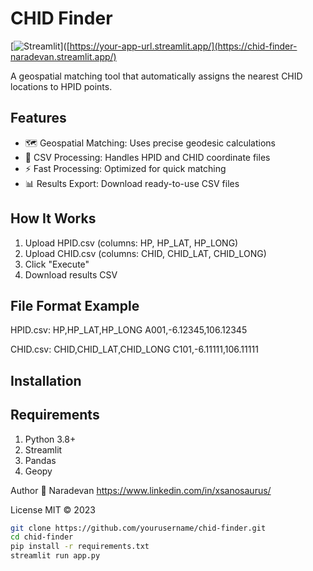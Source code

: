 # CHID Finder

[![Streamlit](https://static.streamlit.io/badges/streamlit_badge_black_white.svg)]([https://your-app-url.streamlit.app/](https://chid-finder-naradevan.streamlit.app/)

A geospatial matching tool that automatically assigns the nearest CHID locations to HPID points.

## Features

- 🗺️ Geospatial Matching: Uses precise geodesic calculations
- 📁 CSV Processing: Handles HPID and CHID coordinate files
- ⚡ Fast Processing: Optimized for quick matching
- 📊 Results Export: Download ready-to-use CSV files

## How It Works

1. Upload HPID.csv (columns: HP, HP_LAT, HP_LONG)
2. Upload CHID.csv (columns: CHID, CHID_LAT, CHID_LONG)
3. Click "Execute"
4. Download results CSV

## File Format Example

HPID.csv:
HP,HP_LAT,HP_LONG
A001,-6.12345,106.12345

CHID.csv:
CHID,CHID_LAT,CHID_LONG
C101,-6.11111,106.11111

## Installation

## Requirements
1. Python 3.8+
2. Streamlit
3. Pandas
4. Geopy

Author
👤 Naradevan
https://www.linkedin.com/in/xsanosaurus/

License
MIT © 2023

```bash
git clone https://github.com/yourusername/chid-finder.git
cd chid-finder
pip install -r requirements.txt
streamlit run app.py
